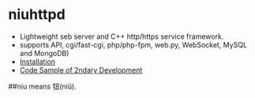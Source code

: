 # niuhttpd
* Lightweight seb server and C++ http/https service framework.
* supports API, cgi/fast-cgi, php/php-fpm, web.py, WebSocket, MySQL and MongoDB)
* [Installation](https://github.com/uplusware/niuhttpd/wiki/Installation)
* [Code Sample of 2ndary Development](https://github.com/uplusware/niuhttpd/wiki/Code-Sample-of-2ndary-Development)

##niu means 钮(niǔ).
